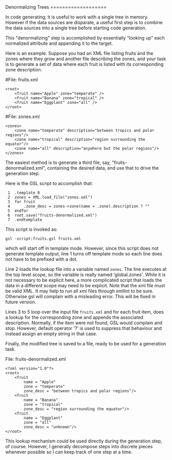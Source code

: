 <A name="toc1-1" title="Denormalizing Trees" />
Denormalizing Trees
===================

In code generating, it is useful to work with a single tree in memory. However if the data sources are disparate,
a useful first step is to combine the data sources into a single tree before starting code generation.

This "denormalizing" step is accomplished by essentially "looking up" each normalized attribute and appending it to the target.

Here is an example. Suppose you had an XML file listing fruits and the zones where they grow and 
another file describing the zones, and your task is to generate a set of data where each fruit
is listed with its corresponding zone description.

#File: fruits.xml

    <root>
        <fruit name="Apple" zone="temperate" />
        <fruit name="Banana" zone="tropical" />
        <fruit name="Eggplant" zone="all" />
    </root>

#File: zones.xml

    <zones>
        <zone name="temperate" description="between tropics and polar regions"/>
        <zone name="tropical" description="region surrounding the equator"/>
        <zone name="all" description="anywhere but the polar regions"/>
    </zones>

The easiest method is to generate a third file, say, "fruits-denormalized.xml", containing the desired data,
and use that to drive the generation step.

Here is the GSL script to accomplish that:

     1	.template 0
     2	zones = XML.load_file("zones.xml")
     3	for fruit
     4	    .zone_desc = zones->zone(name = .zone).description ? ""
     5	endfor
     6	root.save("fruits-denormalized.xml")
     7	.endtemplate


This script is invoked as:

    gsl -script:fruits.gsl fruits.xml

which will start off in template mode. However, since this script does not generate template output,
line 1 turns off template mode so each line does not have to be prefixed with a dot.

Line 2 loads the lookup file into a variable named `zones`. The line executes at the top level scope, so
the variable is really named 'global.zones'. While it is not necessary to be explicit here, a more complicated
script that loads the data in a different scope may need to be explicit. Note that the xml file must be valid XML.
It may help to run all xml files through xmllint to be sure. Otherwise gsl will complain with a misleading error.
This will be fixed in future version.


Lines 3 to 5 loop over the input file `fruits.xml` and for each fruit item, does a lookup for the corresponding zone
and appends the associated description. Normally, if the item were not found, GSL would complain and stop. However, default operator '?' is used to suppress that behaviour and instead assign an empty string in that case.

Finally, the modified tree is saved to a file, ready to be used for a generation task.

File: fruits-denormalized.xml

    <?xml version="1.0"?>
    <root>
        <fruit
            name = "Apple"
            zone = "temperate"
            zone_desc = "between tropics and polar regions"/>
        <fruit
            name = "Banana"
            zone = "tropical"
            zone_desc = "region surrounding the equator"/>
        <fruit
            name = "Eggplant"
            zone = "all"
            zone_desc = "unknown"/>
    </root>

This lookup mechanism could be used directly during the generation step, of course.
However, I generally decompose steps into discrete pieces whenever possible so I can keep track of one step at a time.
